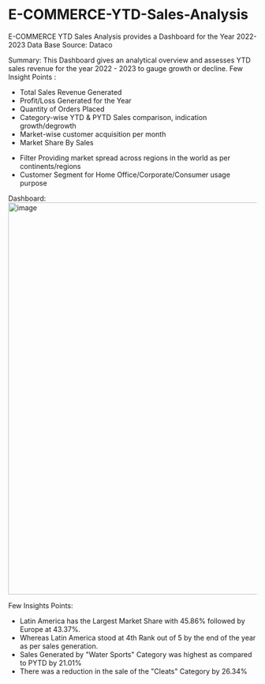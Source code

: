 # E-COMMERCE-YTD-Sales-Analysis
E-COMMERCE YTD Sales Analysis provides a Dashboard for the Year 2022-2023
Data Base Source: Dataco 

Summary:
This Dashboard gives an analytical overview and assesses YTD sales revenue for the year 2022 - 2023 to gauge growth or decline.
Few Insight Points :
- Total Sales Revenue Generated
- Profit/Loss Generated for the Year
- Quantity of Orders Placed
- Category-wise YTD & PYTD Sales comparison, indication growth/degrowth
- Market-wise customer acquisition per month
- Market Share By Sales

* Filter Providing market spread across regions in the world as per continents/regions
* Customer Segment for Home Office/Corporate/Consumer usage purpose

Dashboard:
<img width="794" alt="image" src="https://github.com/shristisahoo/E-COMMERCE-YTD-Sales-Analysis/assets/77921182/cc6e2399-7505-4d85-88d1-3e4f9eaf1ee2">


Few Insights Points:
- Latin America has the Largest Market Share with 45.86% followed by Europe at 43.37%.
- Whereas Latin America stood at 4th Rank out of 5 by the end of the year as per sales generation.
- Sales Generated by "Water Sports" Category was highest as compared to PYTD by 21.01%
- There was a reduction in the sale of the "Cleats" Category by 26.34%

